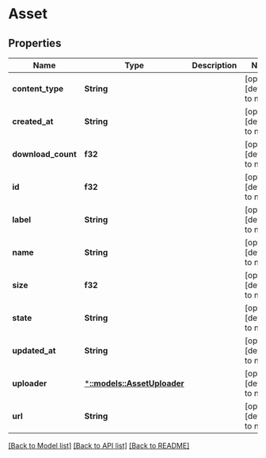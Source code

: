# Asset

## Properties
Name | Type | Description | Notes
------------ | ------------- | ------------- | -------------
**content_type** | **String** |  | [optional] [default to null]
**created_at** | **String** |  | [optional] [default to null]
**download_count** | **f32** |  | [optional] [default to null]
**id** | **f32** |  | [optional] [default to null]
**label** | **String** |  | [optional] [default to null]
**name** | **String** |  | [optional] [default to null]
**size** | **f32** |  | [optional] [default to null]
**state** | **String** |  | [optional] [default to null]
**updated_at** | **String** |  | [optional] [default to null]
**uploader** | [***::models::AssetUploader**](asset_uploader.md) |  | [optional] [default to null]
**url** | **String** |  | [optional] [default to null]

[[Back to Model list]](../README.md#documentation-for-models) [[Back to API list]](../README.md#documentation-for-api-endpoints) [[Back to README]](../README.md)


